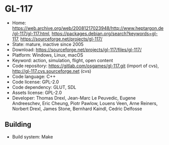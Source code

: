 # GL-117

- Home: https://web.archive.org/web/20081217023948/http://www.heptargon.de/gl-117/gl-117.html, https://packages.debian.org/search?keywords=gl-117, https://sourceforge.net/projects/gl-117/
- State: mature, inactive since 2005
- Download: https://sourceforge.net/projects/gl-117/files/gl-117/
- Platform: Windows, Linux, macOS
- Keyword: action, simulation, flight, open content
- Code repository: https://gitlab.com/osgames/gl-117.git (import of cvs), http://gl-117.cvs.sourceforge.net (cvs)
- Code language: C++
- Code license: GPL-2.0
- Code dependency: GLUT, SDL
- Assets license: GPL-2.0
- Developer: Thomas Drexl, Jean-Marc Le Peuvedic, Eugene Andreeschev, Eric Cheung, Piotr Pawlow, Louens Veen, Arne Reiners, Norbert Drexl, James Stone, Bernhard Kaindl, Cedric Delfosse

## Building

- Build system: Make
